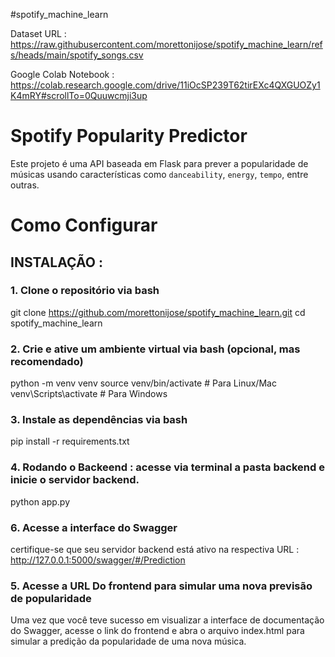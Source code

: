 #spotify_machine_learn

Dataset URL : https://raw.githubusercontent.com/morettonijose/spotify_machine_learn/refs/heads/main/spotify_songs.csv 

Google Colab Notebook : https://colab.research.google.com/drive/11iOcSP239T62tirEXc4QXGUOZy1K4mRY#scrollTo=0Quuwcmji3up

# Spotify Popularity Predictor

Este projeto é uma API baseada em Flask para prever a popularidade de músicas usando características como `danceability`, `energy`, `tempo`, entre outras.

# Como Configurar


## INSTALAÇÃO : 

### 1. Clone o repositório via bash

git clone https://github.com/morettonijose/spotify_machine_learn.git
cd spotify_machine_learn

### 2. Crie e ative um ambiente virtual via bash (opcional, mas recomendado)
python -m venv venv
source venv/bin/activate  # Para Linux/Mac
venv\Scripts\activate  # Para Windows

###  3. Instale as dependências via bash
pip install -r requirements.txt

###  4. Rodando o Backeend  : acesse via terminal a pasta backend e inicie o servidor backend. 
python app.py

###  6. Acesse a interface do Swagger
certifique-se que seu servidor backend está ativo na respectiva URL : http://127.0.0.1:5000/swagger/#/Prediction

###  5. Acesse a URL Do frontend para simular uma nova previsão de popularidade
Uma vez que você teve sucesso em visualizar a interface de documentação do Swagger, acesse o link do frontend e abra o arquivo index.html para simular a predição da popularidade de uma nova música. 


